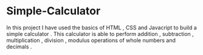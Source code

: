# Simple-Calculator
In this project I have used the basics of HTML , CSS and Javacript to build a simple calculator . This calculator is able to perform addition , subtraction , multiplication , division , modulus operations of whole numbers and decimals . 
